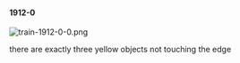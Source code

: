 #### 1912-0
![train-1912-0-0.png](https://github.com/lil-lab/nlvr/raw/master/nlvr/train/images/4/train-1912-0-0.png "train-1912-0-0.png")

there are exactly three yellow objects not touching the edge